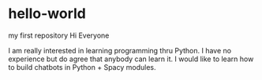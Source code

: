 # hello-world
my first repository
Hi Everyone

I am really interested in learning programming thru Python.
I have no experience but do agree that anybody can learn it.
I would like to learn how to build chatbots in Python + Spacy modules.

